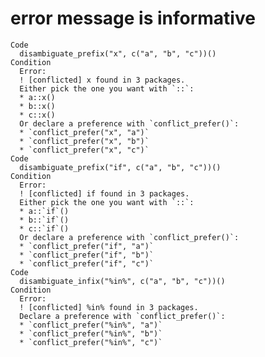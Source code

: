 # error message is informative

    Code
      disambiguate_prefix("x", c("a", "b", "c"))()
    Condition
      Error:
      ! [conflicted] x found in 3 packages.
      Either pick the one you want with `::`:
      * a::x()
      * b::x()
      * c::x()
      Or declare a preference with `conflict_prefer()`:
      * `conflict_prefer("x", "a")`
      * `conflict_prefer("x", "b")`
      * `conflict_prefer("x", "c")`
    Code
      disambiguate_prefix("if", c("a", "b", "c"))()
    Condition
      Error:
      ! [conflicted] if found in 3 packages.
      Either pick the one you want with `::`:
      * a::`if`()
      * b::`if`()
      * c::`if`()
      Or declare a preference with `conflict_prefer()`:
      * `conflict_prefer("if", "a")`
      * `conflict_prefer("if", "b")`
      * `conflict_prefer("if", "c")`
    Code
      disambiguate_infix("%in%", c("a", "b", "c"))()
    Condition
      Error:
      ! [conflicted] %in% found in 3 packages.
      Declare a preference with `conflict_prefer()`:
      * `conflict_prefer("%in%", "a")`
      * `conflict_prefer("%in%", "b")`
      * `conflict_prefer("%in%", "c")`

